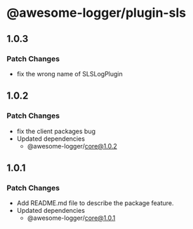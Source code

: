 # @awesome-logger/plugin-sls

## 1.0.3

### Patch Changes

- fix the wrong name of SLSLogPlugin

## 1.0.2

### Patch Changes

- fix the client packages bug
- Updated dependencies
  - @awesome-logger/core@1.0.2

## 1.0.1

### Patch Changes

- Add README.md file to describe the package feature.
- Updated dependencies
  - @awesome-logger/core@1.0.1
